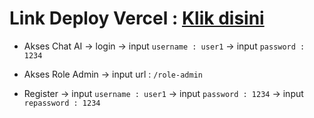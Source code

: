 # Link Deploy Vercel : [Klik disini](https://car-sale-one.vercel.app/)

- Akses Chat AI -> login -> input `username : user1` -> input `password : 1234`

- Akses Role Admin -> input url : `/role-admin`

- Register -> input `username : user1` -> input `password : 1234` -> input `repassword : 1234`